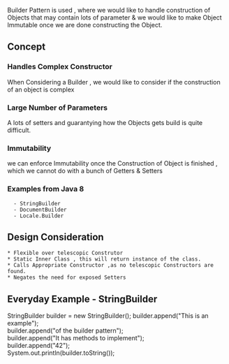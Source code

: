 Builder Pattern is used , where we would like to handle construction 
of Objects that may contain lots of parameter & we would like to 
make Object Immutable once we are done constructing the Object.

## Concept 

###  Handles Complex Constructor 
When Considering a Builder , we would like to consider if the construction of an object is
complex

###  Large Number of Parameters
 A lots of setters and guarantying how the Objects gets build is quite difficult.

###  Immutability
  we can enforce Immutability once the Construction of Object is finished , which we cannot do 
  with a bunch of Getters & Setters

### Examples from Java 8   
      - StringBuilder  
      - DocumentBuilder  
      - Locale.Builder  


## Design Consideration

    * Flexible over telescopic Construtor
    * Static Inner Class , this will return instance of the class.
    * Calls Appropriate Constructor ,as no telescopic Constructors are found.
    * Negates the need for exposed Setters

## Everyday Example - StringBuilder

StringBuilder builder = new StringBuilder();
builder.append("This is an example");  
builder.append("of the builder pattern");  
builder.append("It has methods to implement");  
builder.append("42");  
System.out.println(builder.toString());  

 
